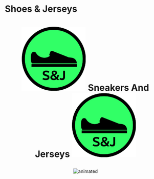 # Shoes & Jerseys
# <p align="center"> <img src="assets\logo.svg" width=200> Sneakers And Jerseys <img src="assets\logo.svg" width=200> </p>

<p align="center">
  <img src="https://user-images.githubusercontent.com/91204851/181088828-7f433c76-4c55-47e8-a7da-dba46c105b45.gif" alt="animated" />
</p>


